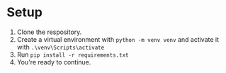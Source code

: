 # Setup
1. Clone the respository.
2. Create a virtual environment with `python -m venv venv` and activate it with `.\venv\Scripts\activate`
3. Run `pip install -r requirements.txt`
4. You're ready to continue.
